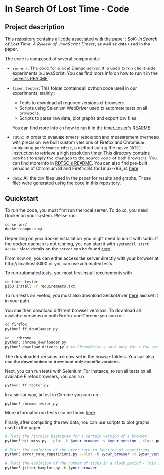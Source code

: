 # In Search Of Lost Time - Code

## Project description

This repository contains all code associated with the paper : _SoK: In Search of Lost Time: A Review of JavaScript Timers_, as well as data used in the paper.

The code is composed of several components:

- `server/`: The code for a local Django server. It is used to run client-side experiments in JavaScript. You can find more info on how to run it in the [server's README](server/README.md)

- `timer_tester`: This folder contains all python code used in our experiments, mainly :
  - Tools to download all required versions of browsers.
  - Scripts using Selenium WebDriver used to automate tests on all browsers.
  - Scripts to parse raw data, plot graphs and export csv files.

  You can find more info on how to run it in the [timer_tester's README](timer_tester/README.md)

- `rdtsc`: In order to evaluate timers' resolution and measurement overhead with precision, we built custom versions of Firefox and Chromium containing `performance.rdtsc`, a method calling the native `RDTSC` instruction to retrieve a high resolution timer. This directory contains patches to apply the changes to the source code of both browsers. You can find more info in [RDTSC's README](rdtsc/README.md). You can also find pre-built versions of Chromium 81 and Firefox 84 for Linux-x86_64 [here](https://github.com/thomasrokicki/in-search-of-lost-time/releases/tag/1.0)

- `data`: All the csv files used in the paper for results and graphs. These files were generated using the code in this repository.


## Quickstart

To run the code, you must first run the local server. To do so, you need Docker on your system. Please run:

```Bash
cd server/
docker-compose up
```
Depending on your docker installation, you might need to run it with sudo. If the docker daemon is not running, you can start it with ``` systemctl start docker ```
More details on the server can be found [here](server/README.md).

From now on, you can either access the server directly with your browser at http://localhost:8000 or you can use automated tests.

To run automated tests, you must first install requirements with
```Bash
cd timer_tester
pip3 install -r requirements.txt
```

To run tests on Firefox, you must also download GeckoDriver [here](https://github.com/mozilla/geckodriver/releases/tag/v0.29.0) and set it in your path.

You can then download different browser versions. To download all available versions on both Firefox and Chrome you can run:

```Bash
cd firefox
python3 ff_downloader.py

cd ../chrome
python3 chrome_downloader.py
python3 download_drivers.py # As ChromeDrivers work only for a few versions, we must download them automatically.
```
The downloaded versions are now set in the `browser` folders. You can also use the downloaders to download only specific versions.

Next, you can run tests with Selenium. For instance, to run all tests on all available Firefox browsers, you can run

```Bash
python3 ff_tester.py
```

In a similar way, to test in Chrome you can run
```Bash
python3 chrome_tester.py
```

More information on tests can be found [here](timer_tester/README.md)

Finally, after computing the raw data, you can use scripts to plot graphs used in the paper.

```Bash
# Plots the hit/miss histogram for a certain version of a browser.
python3 hit_miss.py --plot -b $your_browser -v $your_version --clock performance.now()

# Plots the evolution of the error rate in function of repetitions
python3 error_rate_repetitions.py --plot -b $your_browser -v $your_version --clock performance.now

# Plots the evolution of the number of ticks in a clock period - This shows the changes on jitter and resolution.
python3 jitter_boxplot.py -b $your_browser


```
